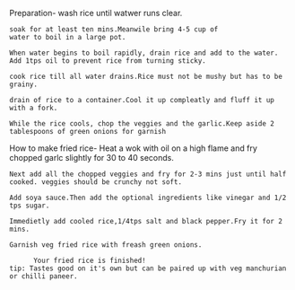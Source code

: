 Preparation-
    wash rice until watwer runs clear.

    soak for at least ten mins.Meanwile bring 4-5 cup of
    water to boil in a large pot.

    When water begins to boil rapidly, drain rice and add to the water. Add 1tps oil to prevent rice from turning sticky.

    cook rice till all water drains.Rice must not be mushy but has to be grainy.

    drain of rice to a container.Cool it up compleatly and fluff it up with a fork.

    While the rice cools, chop the veggies and the garlic.Keep aside 2 tablespoons of green onions for garnish


How to make fried rice-
    Heat a wok with oil on a high flame and fry chopped garlc slightly for 30 to 40 seconds.

    Next add all the chopped veggies and fry for 2-3 mins just until half cooked. veggies should be crunchy not soft.

    Add soya sauce.Then add the optional ingredients like vinegar and 1/2 tps sugar.

    Immedietly add cooled rice,1/4tps salt and black pepper.Fry it for 2 mins.

    Garnish veg fried rice with freash green onions.
    
          Your fried rice is finished!
    tip: Tastes good on it's own but can be paired up with veg manchurian or chilli paneer.